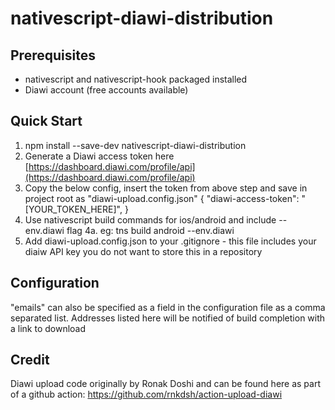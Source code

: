 # nativescript-diawi-distribution

## Prerequisites

- nativescript and nativescript-hook packaged installed
- Diawi account (free accounts available)

## Quick Start

1.  npm install --save-dev nativescript-diawi-distribution
2.  Generate a Diawi access token here [https://dashboard.diawi.com/profile/api](https://dashboard.diawi.com/profile/api)
3.  Copy the below config, insert the token from above step and save in project root as "diawi-upload.config.json"
    {
    "diawi-access-token": "[YOUR_TOKEN_HERE]",
    }
4.  Use nativescript build commands for ios/android and include --env.diawi flag
    4a. eg: tns build android --env.diawi
5.  Add diawi-upload.config.json to your .gitignore - this file includes your diaiw API key you do not want to store this in a repository

## Configuration

"emails" can also be specified as a field in the configuration file as a comma separated list. Addresses listed here will be notified of build completion with a link to download

## Credit

Diawi upload code originally by Ronak Doshi and can be found here as part of a github action: https://github.com/rnkdsh/action-upload-diawi
